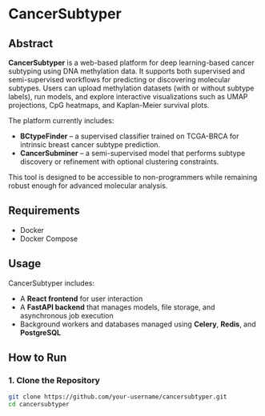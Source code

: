 # CancerSubtyper

## Abstract

**CancerSubtyper** is a web-based platform for deep learning-based cancer subtyping using DNA methylation data. It supports both supervised and semi-supervised workflows for predicting or discovering molecular subtypes. Users can upload methylation datasets (with or without subtype labels), run models, and explore interactive visualizations such as UMAP projections, CpG heatmaps, and Kaplan-Meier survival plots.

The platform currently includes:
- **BCtypeFinder** – a supervised classifier trained on TCGA-BRCA for intrinsic breast cancer subtype prediction.
- **CancerSubminer** – a semi-supervised model that performs subtype discovery or refinement with optional clustering constraints.

This tool is designed to be accessible to non-programmers while remaining robust enough for advanced molecular analysis.

## Requirements

- Docker
- Docker Compose

## Usage

CancerSubtyper includes:
- A **React frontend** for user interaction
- A **FastAPI backend** that manages models, file storage, and asynchronous job execution
- Background workers and databases managed using **Celery**, **Redis**, and **PostgreSQL**

## How to Run

### 1. Clone the Repository

```bash
git clone https://github.com/your-username/cancersubtyper.git
cd cancersubtyper
